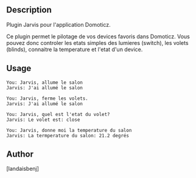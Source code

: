 <!---
IMPORTANT
=========
This README.md is displayed in the WebStore as well as within Jarvis app
Please do not change the structure of this file
Fill-in Description, Usage & Author sections
Make sure to rename the [en] folder into the language code your plugin is written in (ex: fr, es, de, it...)
For multi-language plugin:
- clone the language directory and translate commands/functions.sh
- optionally write the Description / Usage sections in several languages
-->
## Description
Plugin Jarvis pour l'application Domoticz.

Ce plugin permet le pilotage de vos devices favoris dans Domoticz. Vous pouvez donc controler les etats simples des lumieres (switch), les volets (blinds), connaitre la temperature et l'etat d'un device.

## Usage
```
You: Jarvis, allume le salon
Jarvis: J'ai allumé le salon
```
```
You: Jarvis, ferme les volets.
Jarvis: J'ai allumé le salon
```
```
You: Jarvis, quel est l'etat du volet?
Jarvis: Le volet est: close
```
```
You: Jarvis, donne moi la temperature du salon
Jarvis: La termperature du salon: 21.2 degrés
```

## Author
[landaisbenj]
